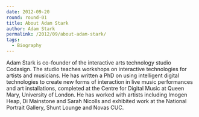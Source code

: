 ```yaml
---
date: 2012-09-20
round: round-01
title: About Adam Stark
author: Adam Stark
permalink: /2012/09/about-adam-stark/
tags:
  - Biography
---
```

Adam Stark is co-founder of the interactive arts technology studio Codasign. The studio teaches workshops on interactive technologies for artists and musicians. He has written a PhD on using intelligent digital technologies to create new forms of interaction in live music performances and art installations, completed at the Centre for Digital Music at Queen Mary, University of London. He has worked with artists including Imogen Heap, Di Mainstone and Sarah Nicolls and exhibited work at the National Portrait Gallery, Shunt Lounge and Novas CUC.

